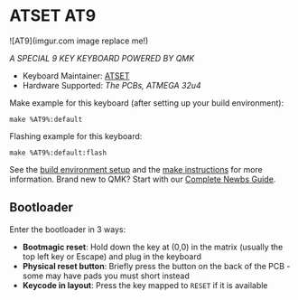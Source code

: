 # ATSET AT9

![AT9](imgur.com image replace me!)

*A SPECIAL 9 KEY KEYBOARD POWERED BY QMK*

* Keyboard Maintainer: [ATSET](https://github.com/%USER_NAME%)
* Hardware Supported: *The PCBs, ATMEGA 32u4*

Make example for this keyboard (after setting up your build environment):

    make %AT9%:default

Flashing example for this keyboard:

    make %AT9%:default:flash

See the [build environment setup](https://docs.qmk.fm/#/getting_started_build_tools) and the [make instructions](https://docs.qmk.fm/#/getting_started_make_guide) for more information. Brand new to QMK? Start with our [Complete Newbs Guide](https://docs.qmk.fm/#/newbs).

## Bootloader

Enter the bootloader in 3 ways:

* **Bootmagic reset**: Hold down the key at (0,0) in the matrix (usually the top left key or Escape) and plug in the keyboard
* **Physical reset button**: Briefly press the button on the back of the PCB - some may have pads you must short instead
* **Keycode in layout**: Press the key mapped to `RESET` if it is available
